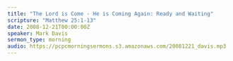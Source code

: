 ```yaml
---
title: "The Lord is Come - He is Coming Again: Ready and Waiting"
scripture: "Matthew 25:1-13"
date: 2008-12-21T00:00:00Z
speaker: Mark Davis
sermon_type: morning
audio: https://pcpcmorningsermons.s3.amazonaws.com/20081221_davis.mp3 
---
```




